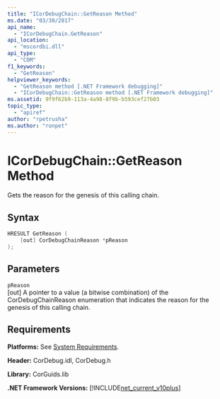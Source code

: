 ```yaml
---
title: "ICorDebugChain::GetReason Method"
ms.date: "03/30/2017"
api_name: 
  - "ICorDebugChain.GetReason"
api_location: 
  - "mscordbi.dll"
api_type: 
  - "COM"
f1_keywords: 
  - "GetReason"
helpviewer_keywords: 
  - "GetReason method [.NET Framework debugging]"
  - "ICorDebugChain::GetReason method [.NET Framework debugging]"
ms.assetid: 9f9f62b9-113a-4a98-8f9b-b593cef27b03
topic_type: 
  - "apiref"
author: "rpetrusha"
ms.author: "ronpet"
---
```

# ICorDebugChain::GetReason Method
Gets the reason for the genesis of this calling chain.  
  
## Syntax  
  
```cpp  
HRESULT GetReason (  
    [out] CorDebugChainReason *pReason  
);  
```  
  
## Parameters  
 `pReason`  
 [out] A pointer to a value (a bitwise combination) of the CorDebugChainReason enumeration that indicates the reason for the genesis of this calling chain.  
  
## Requirements  
 **Platforms:** See [System Requirements](../../../../docs/framework/get-started/system-requirements.md).  
  
 **Header:** CorDebug.idl, CorDebug.h  
  
 **Library:** CorGuids.lib  
  
 **.NET Framework Versions:** [!INCLUDE[net_current_v10plus](../../../../includes/net-current-v10plus-md.md)]
